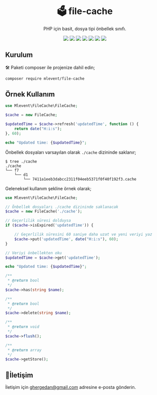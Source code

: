 <h1 align="center">🗳️ file-cache</h1>
<p align="center">PHP için basit, dosya tipi önbellek sınıfı.</p>
<p align="center">
<img src="https://img.shields.io/packagist/dependency-v/mlevent/file-cache/php?style=plastic"/>
<img src="https://img.shields.io/packagist/v/mlevent/file-cache?style=plastic"/>
<img src="https://img.shields.io/github/last-commit/mlevent/file-cache?style=plastic"/>
<img src="https://img.shields.io/github/issues/mlevent/file-cache?style=plastic"/>
<img src="https://img.shields.io/packagist/dt/mlevent/file-cache?style=plastic"/>
<img src="https://img.shields.io/github/stars/mlevent/file-cache?style=plastic"/>
<img src="https://img.shields.io/github/forks/mlevent/file-cache?style=plastic"/>
</p>

## Kurulum

🛠️ Paketi composer ile projenize dahil edin;

```bash
composer require mlevent/file-cache
```

## Örnek Kullanım

```php
use Mlevent\FileCache\FileCache;

$cache = new FileCache;

$updatedTime = $cache->refresh('updatedTime', function () {
    return date("H:i:s");
}, 60);

echo "Updated time: {$updatedTime}";
```

Önbellek dosyaları varsayılan olarak `./cache` dizininde saklanır;

```
$ tree ./cache
./cache
└── f7
    └── d1
        └── 7411a1eeb3dabcc2311f04eeb5371f0f40f192f3.cache
```

Geleneksel kullanım şekline örnek olarak;

```php
use Mlevent\FileCache\FileCache;

// Önbellek dosyaları ./cache dizininde saklanacak
$cache = new FileCache('./cache');

// Geçerlilik süresi dolduysa
if ($cache->isExpired('updatedTime')) {

    // Geçerlilik süresini 60 saniye daha uzat ve yeni veriyi yaz
    $cache->put('updatedTime', date("H:i:s"), 60);
}

// Veriyi önbellekten oku
$updatedTime = $cache->get('updatedTime');

echo "Updated time: {$updatedTime}";
```

```php
/**
 * @return bool
 */
$cache->has(string $name);

/**
 * @return bool
 */
$cache->delete(string $name);

/**
 * @return void
 */
$cache->flush();

/**
 * @return array
 */
$cache->getStore();
```

## 📧İletişim

İletişim için ghergedan@gmail.com adresine e-posta gönderin.
